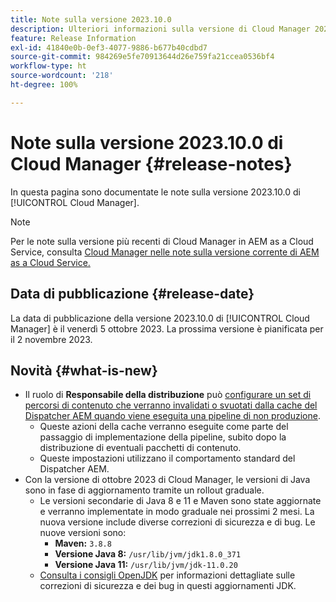 ```yaml
---
title: Note sulla versione 2023.10.0
description: Ulteriori informazioni sulla versione di Cloud Manager 2023.10.0.
feature: Release Information
exl-id: 41840e0b-0ef3-4077-9886-b677b40cdbd7
source-git-commit: 984269e5fe70913644d26e759fa21ccea0536bf4
workflow-type: ht
source-wordcount: '218'
ht-degree: 100%

---
```


# Note sulla versione 2023.10.0 di Cloud Manager {#release-notes}

In questa pagina sono documentate le note sulla versione 2023.10.0 di [!UICONTROL Cloud Manager].

>[!NOTE]
>
>Per le note sulla versione più recenti di Cloud Manager in AEM as a Cloud Service, consulta [Cloud Manager nelle note sulla versione corrente di AEM as a Cloud Service.](https://experienceleague.adobe.com/it/docs/experience-manager-cloud-service/content/release-notes/cloud-manager/current)

## Data di pubblicazione {#release-date}

La data di pubblicazione della versione 2023.10.0 di [!UICONTROL Cloud Manager] è il venerdì 5 ottobre 2023. La prossima versione è pianificata per il 2 novembre 2023.

## Novità {#what-is-new}

* Il ruolo di **Responsabile della distribuzione** può [configurare un set di percorsi di contenuto che verranno invalidati o svuotati dalla cache del Dispatcher AEM quando viene eseguita una pipeline di non produzione](/help/using/non-production-pipelines.md).
   * Queste azioni della cache verranno eseguite come parte del passaggio di implementazione della pipeline, subito dopo la distribuzione di eventuali pacchetti di contenuto.
   * Queste impostazioni utilizzano il comportamento standard del Dispatcher AEM.
* Con la versione di ottobre 2023 di Cloud Manager, le versioni di Java sono in fase di aggiornamento tramite un rollout graduale.
   * Le versioni secondarie di Java 8 e 11 e Maven sono state aggiornate e verranno implementate in modo graduale nei prossimi 2 mesi. La nuova versione include diverse correzioni di sicurezza e di bug. Le nuove versioni sono:
      * **Maven:** `3.8.8`
      * **Versione Java 8:** `/usr/lib/jvm/jdk1.8.0_371`
      * **Versione Java 11:** `/usr/lib/jvm/jdk-11.0.20`
   * [Consulta i consigli OpenJDK](https://openjdk.org/groups/vulnerability/advisories/) per informazioni dettagliate sulle correzioni di sicurezza e dei bug in questi aggiornamenti JDK.
